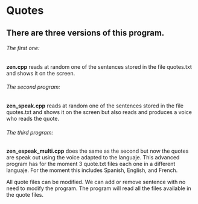 # Quotes
## There are three versions of this program. 

###### The first one:
**zen.cpp** reads at random one of the sentences stored in the file quotes.txt and shows it on the screen. 

###### The second program:
**zen_speak.cpp** reads at random one of the sentences stored in the file quotes.txt and shows it on the screen but also reads and produces a voice who reads the quote.

###### The third program:
**zen_espeak_multi.cpp** does the same as the second but now the quotes are speak out using the voice adapted to the languaje. This advanced program has for the moment 3 quote.txt files each one in a different languaje. For the moment this includes Spanish, English, and French.

All quote files can be modified. We can add or remove sentence with no need to modify the program. The program will read all the files available in the quote files.
